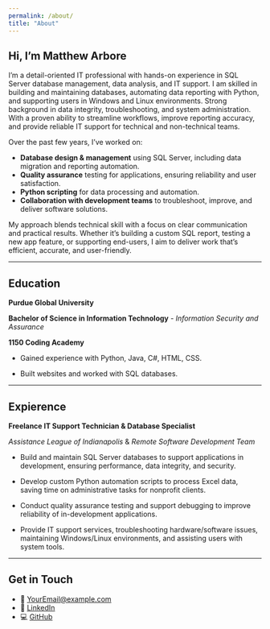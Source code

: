 ```yaml
---
permalink: /about/
title: "About"
---
```


## Hi, I’m Matthew Arbore

I’m a detail-oriented IT professional with hands-on experience in SQL Server database management, data analysis, and IT support.  I am skilled in building and maintaining databases, automating data reporting with Python, and supporting users in Windows and Linux environments.  Strong background in data integrity, troubleshooting, and system administration.  With a proven ability to streamline workflows, improve reporting accuracy, and provide reliable IT support for technical and non-technical teams.

Over the past few years, I’ve worked on:
- **Database design & management** using SQL Server, including data migration and reporting automation.
- **Quality assurance** testing for applications, ensuring reliability and user satisfaction.
- **Python scripting** for data processing and automation.
- **Collaboration with development teams** to troubleshoot, improve, and deliver software solutions.

My approach blends technical skill with a focus on clear communication and practical results. Whether it’s building a custom SQL report, testing a new app feature, or supporting end-users, I aim to deliver work that’s efficient, accurate, and user-friendly.

---
## Education

**Purdue Global University** 

 **Bachelor of Science in Information Technology** - *Information Security and Assurance*

 **1150 Coding Academy**
 
 - Gained experience with Python, Java, C#, HTML, CSS.
  
 - Built websites and worked with SQL databases.

---
## Expierence

**Freelance IT Support Technician & Database Specialist** 

*Assistance League of Indianapolis* & *Remote Software Development Team*

- Build and maintain SQL Server databases to support applications in development, ensuring performance, data integrity, and security.

- Develop custom Python automation scripts to process Excel data, saving time on administrative tasks for nonprofit clients.

- Conduct quality assurance testing and support debugging to improve reliability of in-development applications.

- Provide IT support services, troubleshooting hardware/software issues, maintaining Windows/Linux environments, and assisting users with system tools.

---

## Get in Touch
- 📧 [YourEmail@example.com](mailto:YourEmail@example.com)  
- 💼 [LinkedIn](#)  
- 💻 [GitHub](#)  
